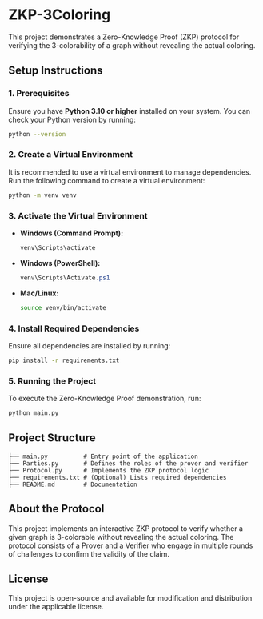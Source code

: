 # ZKP-3Coloring

This project demonstrates a Zero-Knowledge Proof (ZKP) protocol for verifying the 3-colorability of a graph without revealing the actual coloring.

## Setup Instructions

### 1. Prerequisites

Ensure you have **Python 3.10 or higher** installed on your system. You can check your Python version by running:

```bash
python --version
```

### 2. Create a Virtual Environment

It is recommended to use a virtual environment to manage dependencies. Run the following command to create a virtual environment:

```bash
python -m venv venv
```

### 3. Activate the Virtual Environment

- **Windows (Command Prompt):**
  ```bash
  venv\Scripts\activate
  ```
- **Windows (PowerShell):**
  ```powershell
  venv\Scripts\Activate.ps1
  ```
- **Mac/Linux:**
  ```bash
  source venv/bin/activate
  ```

### 4. Install Required Dependencies

Ensure all dependencies are installed by running:

```bash
pip install -r requirements.txt
```

### 5. Running the Project

To execute the Zero-Knowledge Proof demonstration, run:

```bash
python main.py
```

## Project Structure

```
├── main.py          # Entry point of the application
├── Parties.py       # Defines the roles of the prover and verifier
├── Protocol.py      # Implements the ZKP protocol logic
├── requirements.txt # (Optional) Lists required dependencies
├── README.md        # Documentation
```

## About the Protocol

This project implements an interactive ZKP protocol to verify whether a given graph is 3-colorable without revealing the actual coloring. The protocol consists of a Prover and a Verifier who engage in multiple rounds of challenges to confirm the validity of the claim.

## License

This project is open-source and available for modification and distribution under the applicable license.
